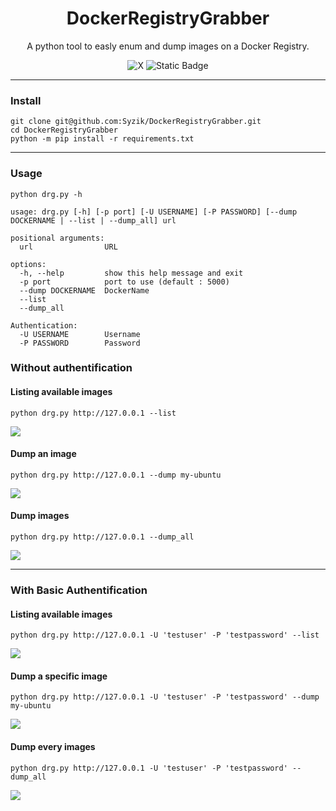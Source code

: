 <h1 align="center">DockerRegistryGrabber</h1>
<p align="center">
    A python tool to easly enum and dump images on a Docker Registry.
</p>
<p align="center">
<img  alt="X" src="https://img.shields.io/twitter/follow/SyzikSecu?label=SyzikSecu&style=social">
<img alt="Static Badge" src="https://img.shields.io/badge/python-3.7+-blue.svg">
</p>

---
### Install 
```
git clone git@github.com:Syzik/DockerRegistryGrabber.git
cd DockerRegistryGrabber
python -m pip install -r requirements.txt
```

---
### Usage 
```
python drg.py -h                                                                      

usage: drg.py [-h] [-p port] [-U USERNAME] [-P PASSWORD] [--dump DOCKERNAME | --list | --dump_all] url

positional arguments:
  url                URL

options:
  -h, --help         show this help message and exit
  -p port            port to use (default : 5000)
  --dump DOCKERNAME  DockerName
  --list
  --dump_all

Authentication:
  -U USERNAME        Username
  -P PASSWORD        Password
```

### Without authentification 

#### Listing available images  
```
python drg.py http://127.0.0.1 --list
```
![](./screenshot/list.png)

#### Dump an image
```
python drg.py http://127.0.0.1 --dump my-ubuntu
``` 
![](./screenshot/dump1.png)

#### Dump images 
```
python drg.py http://127.0.0.1 --dump_all
```
![](./screenshot/dump_all.png)

---

### With Basic Authentification

#### Listing available images
```
python drg.py http://127.0.0.1 -U 'testuser' -P 'testpassword' --list
```
![](screenshot/authlist.png)

#### Dump a specific image 
```
python drg.py http://127.0.0.1 -U 'testuser' -P 'testpassword' --dump my-ubuntu
```
![](screenshot/authdump1.png)

#### Dump every images 
```
python drg.py http://127.0.0.1 -U 'testuser' -P 'testpassword' --dump_all
```
![](screenshot/authdump_all.png)

